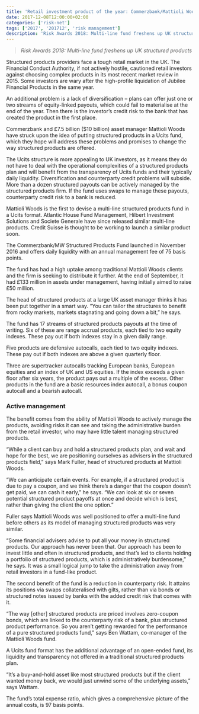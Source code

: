 ```yaml
---
title: 'Retail investment product of the year: Commerzbank/Mattioli Woods'
date: 2017-12-08T12:00:00+02:00
categories: ['risk-net']
tags: ['2017', '201712', 'risk management']
description: 'Risk Awards 2018: Multi-line fund freshens up UK structured products'
---
```


> _Risk Awards 2018: Multi-line fund freshens up UK structured products_

Structured products providers face a tough retail market in the UK. The Financial Conduct Authority, if not actively hostile, cautioned retail investors against choosing complex products in its most recent market review in 2015. Some investors are wary after the high-profile liquidation of Jubilee Financial Products in the same year.

An additional problem is a lack of diversification – plans can offer just one or two streams of equity-linked payouts, which could fail to materialise at the end of the year. Then there is the investor’s credit risk to the bank that has created the product in the first place.

Commerzbank and £7.5 billion ($10 billion) asset manager Mattioli Woods have struck upon the idea of putting structured products in a Ucits fund, which they hope will address these problems and promises to change the way structured products are offered.

The Ucits structure is more appealing to UK investors, as it means they do not have to deal with the operational complexities of a structured products plan and will benefit from the transparency of Ucits funds and their typically daily liquidity. Diversification and counterparty credit problems will subside. More than a dozen structured payouts can be actively managed by the structured products firm. If the fund uses swaps to manage these payouts, counterparty credit risk to a bank is reduced.

Mattioli Woods is the first to devise a multi-line structured products fund in a Ucits format. Atlantic House Fund Management, Hilbert Investment Solutions and Societe Generale have since released similar multi-line products. Credit Suisse is thought to be working to launch a similar product soon.

The Commerzbank/MW Structured Products Fund launched in November 2016 and offers daily liquidity with an annual management fee of 75 basis points.

The fund has had a high uptake among traditional Mattioli Woods clients and the firm is seeking to distribute it further. At the end of September, it had £133 million in assets under management, having initially aimed to raise £50 million.

The head of structured products at a large UK asset manager thinks it has been put together in a smart way. “You can tailor the structures to benefit from rocky markets, markets stagnating and going down a bit,” he says.

The fund has 17 streams of structured products payouts at the time of writing. Six of these are range accrual products, each tied to two equity indexes. These pay out if both indexes stay in a given daily range.

Five products are defensive autocalls, each tied to two equity indexes. These pay out if both indexes are above a given quarterly floor.

Three are supertracker autocalls tracking European banks, European equities and an index of UK and US equities. If the index exceeds a given floor after six years, the product pays out a multiple of the excess. Other products in the fund are a basic resources index autocall, a bonus coupon autocall and a bearish autocall.

### Active management

The benefit comes from the ability of Mattioli Woods to actively manage the products, avoiding risks it can see and taking the administrative burden from the retail investor, who may have little talent managing structured products.

“While a client can buy and hold a structured products plan, and wait and hope for the best, we are positioning ourselves as advisers in the structured products field,” says Mark Fuller, head of structured products at Mattioli Woods.

“We can anticipate certain events. For example, if a structured product is due to pay a coupon, and we think there’s a danger that the coupon doesn’t get paid, we can cash it early,” he says. “We can look at six or seven potential structured product payoffs at once and decide which is best, rather than giving the client the one option.”

Fuller says Mattioli Woods was well positioned to offer a multi-line fund before others as its model of managing structured products was very similar.

“Some financial advisers advise to put all your money in structured products. Our approach has never been that. Our approach has been to invest little and often in structured products, and that’s led to clients holding a portfolio of structured products, which is administratively burdensome,” he says. It was a small logical jump to take the administration away from retail investors in a fund-like product.

The second benefit of the fund is a reduction in counterparty risk. It attains its positions via swaps collateralised with gilts, rather than via bonds or structured notes issued by banks with the added credit risk that comes with it.

“The way [other] structured products are priced involves zero-coupon bonds, which are linked to the counterparty risk of a bank, plus structured product performance. So you aren’t getting rewarded for the performance of a pure structured products fund,” says Ben Wattam, co-manager of the Mattioli Woods fund.

A Ucits fund format has the additional advantage of an open-ended fund, its liquidity and transparency not offered in a traditional structured products plan.

“It’s a buy-and-hold asset like most structured products but if the client wanted money back, we would just unwind some of the underlying assets,” says Wattam.

The fund’s total expense ratio, which gives a comprehensive picture of the annual costs, is 97 basis points.

